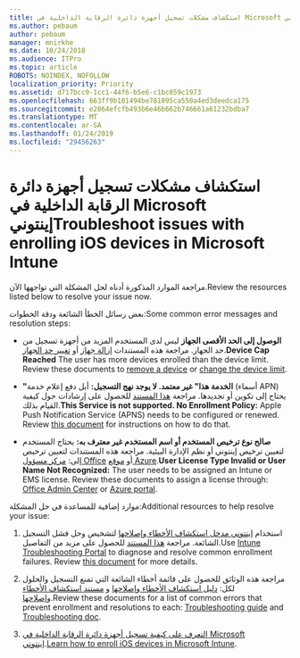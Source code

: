 ```yaml
---
title: استكشاف مشكلات تسجيل أجهزة دائرة الرقابة الداخلية في Microsoft إينتوني
ms.author: pebaum
author: pebaum
manager: mnirkhe
ms.date: 10/24/2018
ms.audience: ITPro
ms.topic: article
ROBOTS: NOINDEX, NOFOLLOW
localization_priority: Priority
ms.assetid: d717bcc9-1cc1-44f6-b5e6-c1bc059c1973
ms.openlocfilehash: 663ff9b101494be781095ca550a4ed3deedca175
ms.sourcegitcommit: e2864efcfb493b6e46b662b746661a61232bdba7
ms.translationtype: MT
ms.contentlocale: ar-SA
ms.lasthandoff: 01/24/2019
ms.locfileid: "29456263"
---
```

# <a name="troubleshoot-issues-with-enrolling-ios-devices-in-microsoft-intune"></a><span data-ttu-id="e9ae3-102">استكشاف مشكلات تسجيل أجهزة دائرة الرقابة الداخلية في Microsoft إينتوني</span><span class="sxs-lookup"><span data-stu-id="e9ae3-102">Troubleshoot issues with enrolling iOS devices in Microsoft Intune</span></span>

<span data-ttu-id="e9ae3-103">مراجعة الموارد المذكورة أدناه لحل المشكلة التي تواجهها الآن.</span><span class="sxs-lookup"><span data-stu-id="e9ae3-103">Review the resources listed below to resolve your issue now.</span></span> 
  
<span data-ttu-id="e9ae3-104">بعض رسائل الخطأ الشائعة ودقة الخطوات:</span><span class="sxs-lookup"><span data-stu-id="e9ae3-104">Some common error messages and resolution steps:</span></span>
  
- <span data-ttu-id="e9ae3-p101">**الوصول إلى الحد الأقصى الجهاز** ليس لدى المستخدم المزيد من أجهزة تسجيل من حد الجهاز. مراجعة هذه المستندات [إزالة جهاز](https://docs.microsoft.com/en-us/intune/devices-wipe) أو [تغيير حد الجهاز](https://docs.microsoft.com/en-us/intune/enrollment-restrictions-set#set-device-limit-restrictions).</span><span class="sxs-lookup"><span data-stu-id="e9ae3-p101">**Device Cap Reached** The user has more devices enrolled than the device limit. Review these documents to [remove a device](https://docs.microsoft.com/en-us/intune/devices-wipe) or [change the device limit](https://docs.microsoft.com/en-us/intune/enrollment-restrictions-set#set-device-limit-restrictions).</span></span>
    
- <span data-ttu-id="e9ae3-p102">**"الخدمة هذا" غير معتمد. لا يوجد نهج التسجيل:** أبل دفع إعلام خدمة (أسماء APN) يحتاج إلى تكوين أو تجديدها. مراجعة [هذا المستند](https://docs.microsoft.com/en-us/intune/apple-mdm-push-certificate-get) للحصول على إرشادات حول كيفية القيام بذلك.</span><span class="sxs-lookup"><span data-stu-id="e9ae3-p102">**This Service is not supported. No Enrollment Policy:** Apple Push Notification Service (APNS) needs to be configured or renewed. Review [this document](https://docs.microsoft.com/en-us/intune/apple-mdm-push-certificate-get) for instructions on how to do that.</span></span> 
    
- <span data-ttu-id="e9ae3-p103">**صالح نوع ترخيص المستخدم أو اسم المستخدم غير معترف به:** يحتاج المستخدم لتعيين ترخيص إينتوني أو نظم الإدارة البيئية. مراجعة هذه المستندات لتعيين ترخيص إلى: [مركز مسؤول Office](https://docs.microsoft.com/en-us/intune/licenses-assign) أو [موقع Azure](https://docs.microsoft.com/en-us/azure/active-directory/license-users-groups).</span><span class="sxs-lookup"><span data-stu-id="e9ae3-p103">**User License Type Invalid or User Name Not Recognized:** The user needs to be assigned an Intune or EMS license. Review these documents to assign a license through: [Office Admin Center](https://docs.microsoft.com/en-us/intune/licenses-assign) or [Azure portal](https://docs.microsoft.com/en-us/azure/active-directory/license-users-groups).</span></span>
    
<span data-ttu-id="e9ae3-111">موارد إضافية للمساعدة في حل المشكلة:</span><span class="sxs-lookup"><span data-stu-id="e9ae3-111">Additional resources to help resolve your issue:</span></span>
  
1. <span data-ttu-id="e9ae3-p104">استخدام [إينتوني مدخل استكشاف الأخطاء وإصلاحها](https://devicemanagement.microsoft.com/#blade/Microsoft_Intune_DeviceSettings/TroubleshootBlade) لتشخيص وحل فشل التسجيل الشائعة. مراجعة [هذا المستند](https://docs.microsoft.com/en-us/intune/help-desk-operators) للحصول على مزيد من التفاصيل.</span><span class="sxs-lookup"><span data-stu-id="e9ae3-p104">Use [Intune Troubleshooting Portal](https://devicemanagement.microsoft.com/#blade/Microsoft_Intune_DeviceSettings/TroubleshootBlade) to diagnose and resolve common enrollment failures. Review [this document](https://docs.microsoft.com/en-us/intune/help-desk-operators) for more details.</span></span> 
    
2. <span data-ttu-id="e9ae3-114">مراجعة هذه الوثائق للحصول على قائمة أخطاء الشائعة التي تمنع التسجيل والحلول لكل: [دليل استكشاف الأخطاء وإصلاحها](https://support.microsoft.com/en-us/help/4039809/troubleshooting-ios-device-enrollment-in-intune) و [مستند استكشاف الأخطاء وإصلاحها](https://docs.microsoft.com/en-us/intune-classic/troubleshoot/troubleshoot-device-enrollment-in-intune).</span><span class="sxs-lookup"><span data-stu-id="e9ae3-114">Review these documents for a list of common errors that prevent enrollment and resolutions to each: [Troubleshooting guide](https://support.microsoft.com/en-us/help/4039809/troubleshooting-ios-device-enrollment-in-intune) and [Troubleshooting doc](https://docs.microsoft.com/en-us/intune-classic/troubleshoot/troubleshoot-device-enrollment-in-intune).</span></span>
    
3. <span data-ttu-id="e9ae3-115">[التعرف على كيفية تسجيل أجهزة دائرة الرقابة الداخلية في Microsoft إينتوني](https://docs.microsoft.com/en-us/intune/ios-enroll).</span><span class="sxs-lookup"><span data-stu-id="e9ae3-115">[Learn how to enroll iOS devices in Microsoft Intune](https://docs.microsoft.com/en-us/intune/ios-enroll).</span></span>
    

